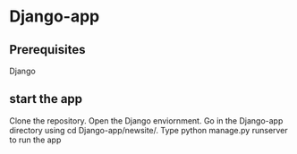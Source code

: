 # Django-app

## Prerequisites
Django

## start the app
Clone the repository. 
Open the Django enviornment.
Go in the Django-app directory using cd Django-app/newsite/.
Type python manage.py runserver to run the app
